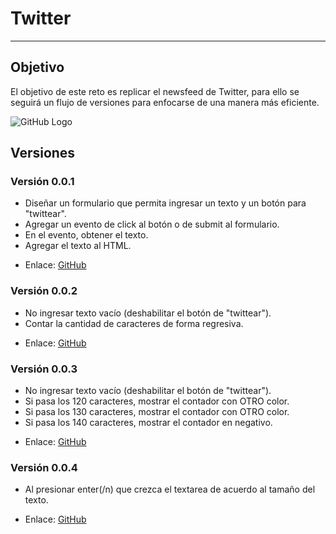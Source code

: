 # **Twitter**
----------------------------------------------------------------------------------------------------------------------------------------------------------
## **Objetivo** 
El objetivo de este reto es replicar el newsfeed de Twitter, para ello se seguirá un flujo de versiones para enfocarse de una manera más eficiente.

![GitHub Logo](/images/twitter.gif)

## **Versiones**

### **Versión 0.0.1**

* Diseñar un formulario que permita ingresar un texto y un botón para "twittear".
* Agregar un evento de click al botón o de submit al formulario.
* En el evento, obtener el texto.
* Agregar el texto al HTML.

- Enlace: [GitHub](https://github.com/AraceliGS/twitter-version-1)

### **Versión 0.0.2**

* No ingresar texto vacío (deshabilitar el botón de "twittear").
* Contar la cantidad de caracteres de forma regresiva.

- Enlace: [GitHub](https://github.com/AraceliGS/twitter-version-2)

### **Versión 0.0.3**

* No ingresar texto vacío (deshabilitar el botón de "twittear").
* Si pasa los 120 caracteres, mostrar el contador con OTRO color.
* Si pasa los 130 caracteres, mostrar el contador con OTRO color.
* Si pasa los 140 caracteres, mostrar el contador en negativo.

- Enlace: [GitHub](https://github.com/AraceliGS/twitter-version-3)

### **Versión 0.0.4**

* Al presionar enter(/n) que crezca el textarea de acuerdo al tamaño del texto.

- Enlace: [GitHub](https://github.com/AraceliGS/twitter-version-4)